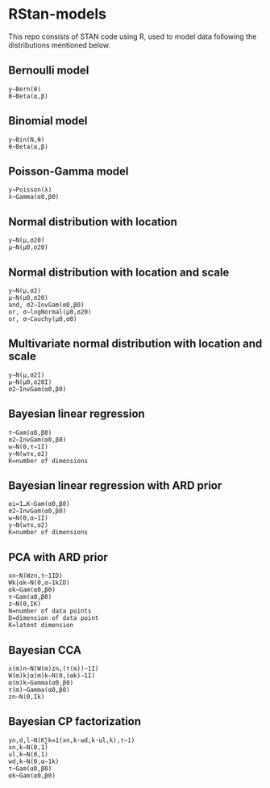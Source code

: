 # RStan-models

This repo consists of STAN code using R, used to model data following the distributions mentioned below. 

## Bernoulli model  

	y∼Bern(θ)
	θ∼Beta(α,β)

## Binomial model

	y∼Bin(N,θ)
	θ∼Beta(α,β)

## Poisson-Gamma model

	y∼Poisson(λ)
	λ∼Gamma(α0,β0)

## Normal distribution with location

	y∼N(μ,σ20)
	μ∼N(μ0,σ20)

## Normal distribution with location and scale

	y∼N(μ,σ2)
	μ∼N(μ0,σ20)
	and, σ2∼InvGam(α0,β0)
	or, σ∼logNormal(μ0,σ20)
	or, σ∼Cauchy(μ0,σ0)

## Multivariate normal distribution with location and scale

	y∼N(μ,σ2I)
	μ∼N(μ0,σ20I)
	σ2∼InvGam(α0,β0)

## Bayesian linear regression

	τ∼Gam(α0,β0)
	σ2∼InvGam(α0,β0)
	w∼N(0,τ−1I)
	y∼N(w⊤x,σ2)
	K=number of dimensions

## Bayesian linear regression with ARD prior

	αi=1…K∼Gam(α0,β0)
	σ2∼InvGam(α0,β0)
	w∼N(0,α−1I)
	y∼N(w⊤x,σ2)
	K=number of dimensions


## PCA with ARD prior

	xn∼N(Wzn,τ−1ID)
	Wk|αk∼N(0,α−1kID)
	αk∼Gam(α0,β0)
	τ∼Gam(α0,β0)
	z∼N(0,IK)
	N=number of data points
	D=dimension of data point
	K=latent dimension

## Bayesian CCA

	x(m)n∼N(W(m)zn,(τ(m))−1I)
	W(m)k|α(m)k∼N(0,(αk)−1I)
	α(m)k∼Gamma(α0,β0)
	τ(m)∼Gamma(α0,β0)
	zn∼N(0,Ik)

## Bayesian CP factorization

	yn,d,l∼N(K∑k=1(xn,k⋅wd,k⋅ul,k),τ−1)
	xn,k∼N(0,1)
	ul,k∼N(0,1)
	wd,k∼N(0,α−1k)
	τ∼Gam(α0,β0)
	αk∼Gam(α0,β0)


